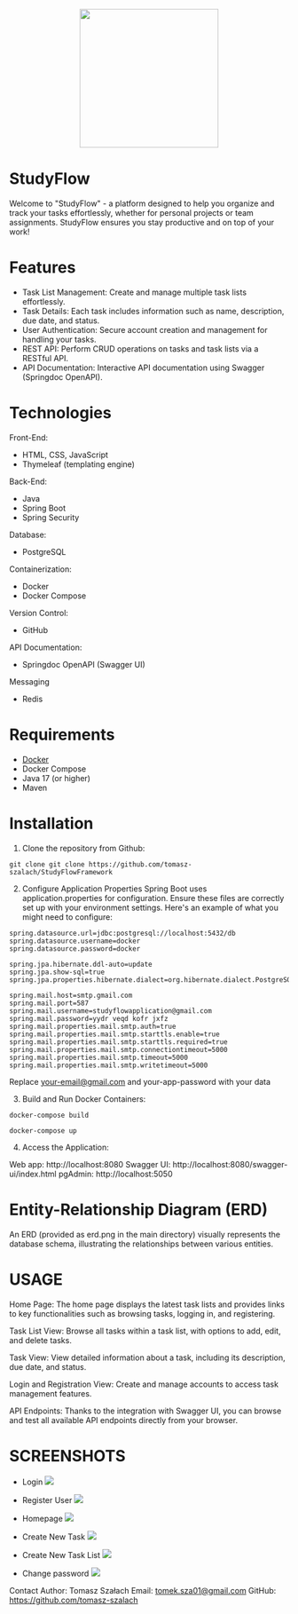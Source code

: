 
<p align="center">
<img src="public/img/logo.svg" width="250" height="250">
</p>

# StudyFlow

Welcome to "StudyFlow" - a  platform designed to help you organize and track your tasks effortlessly, whether for personal projects or team assignments. StudyFlow ensures you stay productive and on top of your work!


# Features
- Task List Management: Create and manage multiple task lists effortlessly.
- Task Details: Each task includes information such as name, description, due date, and status.
- User Authentication: Secure account creation and management for handling your tasks.
- REST API: Perform CRUD operations on tasks and task lists via a RESTful API.
- API Documentation: Interactive API documentation using Swagger (Springdoc OpenAPI).

# Technologies

Front-End:
- HTML, CSS, JavaScript
- Thymeleaf (templating engine)

Back-End:
- Java
- Spring Boot
- Spring Security

Database:
- PostgreSQL

Containerization:
- Docker
- Docker Compose

Version Control:
- GitHub

API Documentation:
- Springdoc OpenAPI (Swagger UI)

Messaging
- Redis

# Requirements
- [Docker](https://www.docker.com/)
- Docker Compose
- Java 17 (or higher)
- Maven

# Installation

1. Clone the repository from Github:

```
git clone git clone https://github.com/tomasz-szalach/StudyFlowFramework
```

2. Configure Application Properties
   Spring Boot uses application.properties for configuration. Ensure these files are correctly set up with your environment settings. Here's an example of what you might need to configure:
```
spring.datasource.url=jdbc:postgresql://localhost:5432/db
spring.datasource.username=docker
spring.datasource.password=docker

spring.jpa.hibernate.ddl-auto=update
spring.jpa.show-sql=true
spring.jpa.properties.hibernate.dialect=org.hibernate.dialect.PostgreSQLDialect

spring.mail.host=smtp.gmail.com
spring.mail.port=587
spring.mail.username=studyflowapplication@gmail.com
spring.mail.password=yydr veqd kofr jxfz
spring.mail.properties.mail.smtp.auth=true
spring.mail.properties.mail.smtp.starttls.enable=true
spring.mail.properties.mail.smtp.starttls.required=true
spring.mail.properties.mail.smtp.connectiontimeout=5000
spring.mail.properties.mail.smtp.timeout=5000
spring.mail.properties.mail.smtp.writetimeout=5000 
```
Replace your-email@gmail.com and your-app-password with your data


3. Build and Run Docker Containers:

```
docker-compose build
```

```
docker-compose up
```

4. Access the Application:

Web app: http://localhost:8080
Swagger UI: http://localhost:8080/swagger-ui/index.html
pgAdmin: http://localhost:5050


# Entity-Relationship Diagram (ERD)

An ERD (provided as erd.png in the main directory) visually represents the database schema, illustrating the relationships between various entities.


# USAGE
Home Page: The home page displays the latest task lists and provides links to key functionalities such as browsing tasks, logging in, and registering.

Task List View: Browse all tasks within a task list, with options to add, edit, and delete tasks.

Task View: View detailed information about a task, including its description, due date, and status.

Login and Registration View: Create and manage accounts to access task management features.

API Endpoints: Thanks to the integration with Swagger UI, you can browse and test all available API endpoints directly from your browser.

# SCREENSHOTS

- Login
  ![](ss/Logowanie.png)

- Register User
  ![](ss/Rejestracja.png)

- Homepage
  ![](ss/Strona-Glowna.png)

- Create New Task
  ![](ss/Tworzenie-Nowego-Zadania.png)

- Create New Task List
  ![](ss/Tworzenie-Nowej-Listy-Zadan.png)

- Change password
  ![](ss/Zmiana-Hasla.png)


Contact
Author: Tomasz Szałach
Email: tomek.sza01@gmail.com
GitHub: https://github.com/tomasz-szalach